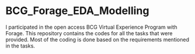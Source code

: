 # BCG_Forage_EDA_Modelling
I participated in the open access BCG Virtual Experience Program with Forage. This repository contains the codes for all the tasks that were provided. Most of the coding is done based on the requirements mentioned in the tasks.
